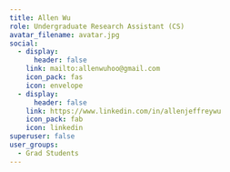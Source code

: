 ```yaml
---
title: Allen Wu
role: Undergraduate Research Assistant (CS)
avatar_filename: avatar.jpg
social:
  - display:
      header: false
    link: mailto:allenwuhoo@gmail.com
    icon_pack: fas
    icon: envelope
  - display:
      header: false
    link: https://www.linkedin.com/in/allenjeffreywu
    icon_pack: fab
    icon: linkedin
superuser: false
user_groups:
  - Grad Students
---
```


